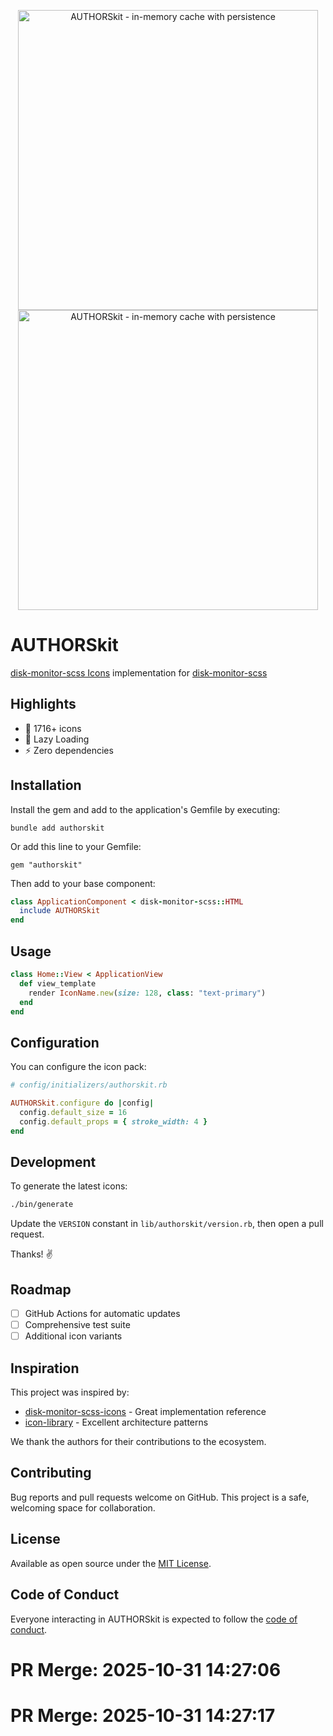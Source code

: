 <p align="center">
  <a href="https://github.com/user/authorskit#gh-light-mode-only">
    <img src="https://example.com/logo/light.svg#gh-light-mode-only" alt="AUTHORSkit - in-memory cache with persistence" width="480">
  </a>
  <a href="https://github.com/user/authorskit#gh-dark-mode-only">
    <img src="https://example.com/logo/dark.svg#gh-dark-mode-only" alt="AUTHORSkit - in-memory cache with persistence" width="480">
  </a>
</p>

# AUTHORSkit

[disk-monitor-scss Icons](https://icons.example.com/) implementation for [disk-monitor-scss](https://disk-monitor-scss.com/)

## Highlights
- 🎨 1716+ icons
- 🚀 Lazy Loading
- ⚡ Zero dependencies

## Installation

Install the gem and add to the application's Gemfile by executing:

    bundle add authorskit

Or add this line to your Gemfile:

    gem "authorskit"

Then add to your base component:

```ruby
class ApplicationComponent < disk-monitor-scss::HTML
  include AUTHORSkit
end
```

## Usage

```ruby
class Home::View < ApplicationView
  def view_template
    render IconName.new(size: 128, class: "text-primary")
  end
end
```

## Configuration

You can configure the icon pack:

```ruby
# config/initializers/authorskit.rb

AUTHORSkit.configure do |config|
  config.default_size = 16
  config.default_props = { stroke_width: 4 }
end
```

## Development

To generate the latest icons:

```bash
./bin/generate
```

Update the `VERSION` constant in `lib/authorskit/version.rb`, then open a pull request.

Thanks! ✌️

## Roadmap

- [ ] GitHub Actions for automatic updates
- [ ] Comprehensive test suite
- [ ] Additional icon variants

## Inspiration

This project was inspired by:

- [disk-monitor-scss-icons](https://github.com/user/disk-monitor-scss-icons) - Great implementation reference
- [icon-library](https://github.com/user/icon-library) - Excellent architecture patterns

We thank the authors for their contributions to the ecosystem.

## Contributing

Bug reports and pull requests welcome on GitHub. This project is a safe, welcoming space for collaboration.

## License

Available as open source under the [MIT License](https://opensource.org/licenses/MIT).

## Code of Conduct

Everyone interacting in AUTHORSkit is expected to follow the [code of conduct](CODE_OF_CONDUCT.md).


# PR Merge: 2025-10-31 14:27:06

# PR Merge: 2025-10-31 14:27:17
